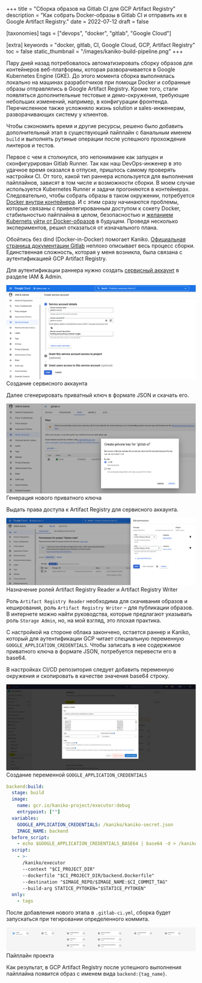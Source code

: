 +++
title = "Сборка образов на Gitlab CI для GCP Artifact Registry"
description = "Как собрать Docker-образы в Gitlab CI и отправить их в Google Artifact Registry."
date = 2022-07-12
draft = false

[taxonomies]
tags = ["devops", "docker", "gitlab", "Google Cloud"]

[extra]
keywords = "docker, gitlab, CI, Google Cloud, GCP, Artifact Registry"
toc = false
static_thumbnail = "/images/kaniko-build-pipeline.png"
+++

Пару дней назад потребовалось автоматизировать сборку образов для контейнеров веб-платформы, которая
разворачивается в Google Kubernetes Engine (GKE). До этого момента сборка выполнялась локально на
машинах разработчиков при помощи Docker и собранные образы отправлялись в Google Artifact Registry.
Кроме того, стали появляться дополнительные тестовые и демо-окружения, требующие небольших изменений,
например, в конфигурации фронтенда. Перечисленное также усложняло жизнь solution и sales-инженерам,
разворачивающих систему у клиентов.

Чтобы сэкономить время и другие ресурсы, решено было добавить дополнительный этап в существующий
пайплайн с банальным именем `build` и выполнять рутиные операции после успешного прохождения
линтеров и тестов.

Первое с чем я столкнулся, это непонимание как запущен и сконфигурирован Gitlab Runner.
Так как наш DevOps-инженер в это удачное время оказался в отпуске, пришлось самому проверять настройки CI.
От того, какой тип раннера используется для выполнения пайплайнов, зависят в том числе и возможности сборки.
В моем случае используется Kubernetes Runner и задачи прогоняются в контейнерах.
Следовательно, чтобы собрать образы в таком окружении, потребуется [Docker внутри контейнера](https://docs.gitlab.com/ee/ci/docker/using_docker_build.html#use-docker-in-docker).
И с этим сразу начинаются проблемы, которые связаны с привелегированным доступом к сокету Docker,
стабильностью пайплайна в целом, безопасностью и [желанием Kubernets уйти от Docker-образов](https://github.com/kubernetes/kubernetes/blob/master/CHANGELOG/CHANGELOG-1.20.md#deprecation)
в будущем. Проведя несколько экспериментов, решил отказаться от изначального плана.

Обойтись без dind (Docker-in-Docker) помогает Kaniko. [Официальная страница документации Gitlab](https://docs.gitlab.com/ee/ci/docker/using_kaniko.html)
неплохо описывает весь процесс сборки. Единственная сложность, которая у меня возникла, была связана
с аутентификацией GCP Artifact Registry.

Для аутентификации раннера нужно создать [сервисный аккаунт](https://console.cloud.google.com/iam-admin/serviceaccounts)
в разделе IAM & Admin.

![Создание сервисного аккаунта](/images/gcp-service-account.png)
<span class="img-title">Создание сервисного аккаунта</span>

Далее сгенерировать приватный ключ в формате JSON и скачать его.

![Генерация нового приватного ключа](/images/gcp-private-key.png)
<span class="img-title">Генерация нового приватного ключа</span>

Выдать права доступа к Artifact Registry для сервисного аккаунта.

![Назначение ролей Artifact Registry Reader и Artifact Registry Writer](/images/gcp-roles.png)
<span class="img-title">Назначение ролей Artifact Registry Reader и Artifact Registry Writer</span>

Роль `Artifact Registry Reader` необходима для скачивания образов и кеширования,
роль `Artifact Registry Writer` – для публикации образов. В интернете можно найти руководства,
которые предлагают указывать роль `Storage Admin`, но, на мой взгляд, это плохая практика.

С настройкой на стороне облака закончено, остается раннер и Kaniko, который для аутентификации GCP
читает специальную переменную `GOOGLE_APPLICATION_CREDENTIALS`. Чтобы записать в нее содержимое
приватного ключа в формате JSON, потребуется перевести его в base64.

В настройках CI/CD репозитория следует добавить переменную окружения и скопировать в качестве
значения base64 строку.

![Создание переменной GOOGLE_APPLICATION_CREDENTIALS](/images/gitlab-env.png)
<span class="img-title">Создание переменной `GOOGLE_APPLICATION_CREDENTIALS`</span>

```yml
backend:build:
  stage: build
  image:
    name: gcr.io/kaniko-project/executor:debug
    entrypoint: [""]
  variables:
    GOOGLE_APPLICATION_CREDENTIALS: /kaniko/kaniko-secret.json
    IMAGE_NAME: backend
  before_script:
    - echo $GOOGLE_APPLICATION_CREDENTIALS_BASE64 | base64 -d > /kaniko/kaniko-secret.json
  script:
    - >-
      /kaniko/executor
      --context "$CI_PROJECT_DIR"
      --dockerfile "$CI_PROJECT_DIR/backend.Dockerfile"
      --destination "$IMAGE_REPO/$IMAGE_NAME:$CI_COMMIT_TAG"
      --build-arg STATICE_PYTOKEN="$STATICE_PYTOKEN"
  only:
    - tags
```

После добавления нового этапа в `.gitlab-ci.yml`, сборка будет запускаться при тегировании
определенного коммита.

![Пайплайн проекта](/images/kaniko-build-pipeline.png)
<span class="img-title">Пайплайн проекта</span>

Как результат, в GCP Artifact Registry после успешного выполнения пайплайна появится образ
с именем вида `backend:{tag_name}`.
